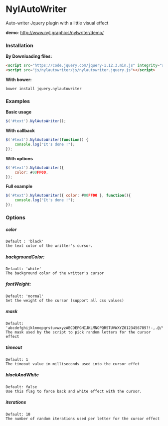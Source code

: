 # NylAutoWriter
Auto-writer Jquery plugin with a little visual effect


__demo__: http://www.nyl.graphics/nylwriter/demo/

### Installation
__By Downloading files:__

```html
<script src="https://code.jquery.com/jquery-1.12.3.min.js" integrity="sha256-aaODHAgvwQW1bFOGXMeX+pC4PZIPsvn2h1sArYOhgXQ="   crossorigin="anonymous"></script>
<script src="js/nylautowriter/js/nylautowriter.jquery.js"></script>
```

__With bower:__

```
bower install jquery.nylautowriter
```

### Examples
__Basic usage__

```javascript
$('#text').NylAutoWriter();
```
__With callback__

```javascript
$('#text').NylAutoWriter(function() {
    console.log("It's done !");
});
```
__With options__

```javascript
$('#text').NylAutoWriter({
    color: #00FF00,
});
```
__Full example__

```javascript
$('#text').NylAutoWriter({ color: #00FF00 }, function(){
    console.log("It's done !");
});
```

### Options

##### color
    Default : 'black'
    the text color of the writter's cursor.
##### backgroundColor:
    Default: 'white'
    The background color of the writter's cursor
##### fontWeight:
    Default: 'normal'
    Set the weight of the cursor (support all css values)
##### mask
    Default: 'abcdefghijklmnopqrstuvwxyzABCDEFGHIJKLMNOPQRSTUVWXYZ0123456789?!-,.@/\'"'
    The mask used by the script to pick random letters for the cursor effect
##### timeout
    Default: 1
    The timeout value in milliseconds used into the cursor effet
##### blackAndWhite
    Default: false
    Use this flag to force back and white effect with the cursor.
##### iterations
    Default: 10
    The number of random iterations used per letter for the cursor effect

